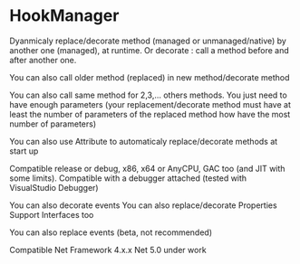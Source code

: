 # HookManager
Dyanmicaly replace/decorate method (managed or unmanaged/native) by another one (managed), at runtime. Or decorate : call a method before and after another one.

You can also call older method (replaced) in new method/decorate method

You can also call same method for 2,3,... others methods. You just need to have enough parameters (your replacement/decorate method must have at least the number of parameters of the replaced method how have the most number of parameters)

You can also use Attribute to automaticaly replace/decorate methods at start up

Compatible release or debug, x86, x64 or AnyCPU, GAC too (and JIT with some limits).
Compatible with a debugger attached (tested with VisualStudio Debugger)

You can also decorate events
You can also replace/decorate Properties
Support Interfaces too

You can also replace events (beta, not recommended)

Compatible Net Framework 4.x.x
Net 5.0 under work
